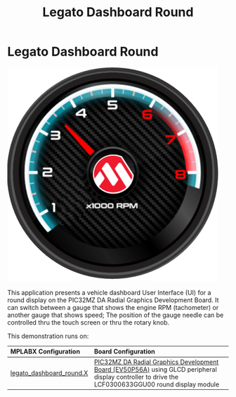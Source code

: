 ﻿---
parent: Example Applications
title: Legato Dashboard Round
nav_order: 2
---

# Legato Dashboard Round

![](./../../docs/html/legato_dashboard_round.png)

This application presents a vehicle dashboard User Interface (UI) for a round display on the PIC32MZ DA Radial Graphics Development Board. It can switch between a gauge that shows the engine RPM (tachometer) or another gauge that shows speed; The position of the gauge needle can be controlled thru the touch screen or thru the rotary knob.

This demonstration runs on:

|MPLABX Configuration|Board Configuration|
|:-------------------|:------------------|
|[legato\_dashboard\_round.X](./firmware/legato_db_mzda_rgdb.X/readme.md)| [PIC32MZ DA Radial Graphics Development Board (EV50P56A)](https://www.microchip.com/radial) using GLCD peripheral display controller to drive the LCF0300633GGU00 round display module|


 
